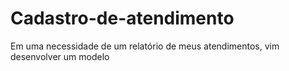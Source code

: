 # Cadastro-de-atendimento
Em uma necessidade de um relatório de meus atendimentos, vim desenvolver um modelo
